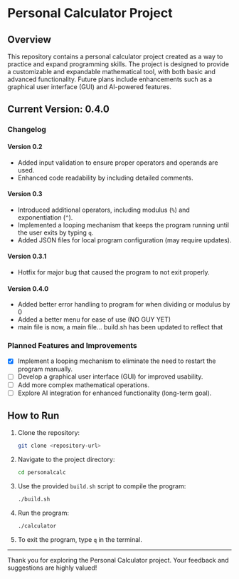 # Personal Calculator Project

## Overview
This repository contains a personal calculator project created as a way to practice and expand programming skills. The project is designed to provide a customizable and expandable mathematical tool, with both basic and advanced functionality. Future plans include enhancements such as a graphical user interface (GUI) and AI-powered features.

## Current Version: 0.4.0

### Changelog
#### Version 0.2
- Added input validation to ensure proper operators and operands are used.
- Enhanced code readability by including detailed comments.

#### Version 0.3
- Introduced additional operators, including modulus (`%`) and exponentiation (`^`).
- Implemented a looping mechanism that keeps the program running until the user exits by typing `q`.
- Added JSON files for local program configuration (may require updates).

#### Version 0.3.1
- Hotfix for major bug that caused the program to not exit properly.
#### Version 0.4.0
- Added better error handling to program for when dividing or modulus by 0
- Added a better menu for ease of use (NO GUY YET)
- main file is now, a main file... build.sh has been updated to reflect that

### Planned Features and Improvements
- [x] Implement a looping mechanism to eliminate the need to restart the program manually.
- [ ] Develop a graphical user interface (GUI) for improved usability.
- [ ] Add more complex mathematical operations.
- [ ] Explore AI integration for enhanced functionality (long-term goal).

## How to Run
1. Clone the repository:
   ```bash
   git clone <repository-url>
   ```
2. Navigate to the project directory:
   ```bash
   cd personalcalc
   ```
3. Use the provided `build.sh` script to compile the program:
   ```bash
   ./build.sh
   ```
4. Run the program:
   ```bash
   ./calculator
   ```
5. To exit the program, type `q` in the terminal.

---

Thank you for exploring the Personal Calculator project. Your feedback and suggestions are highly valued!

